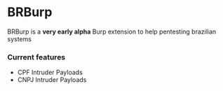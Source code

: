 BRBurp
==========

BRBurp is a **very early alpha** Burp extension to help pentesting brazilian systems

### Current features
* CPF Intruder Payloads
* CNPJ Intruder Payloads

